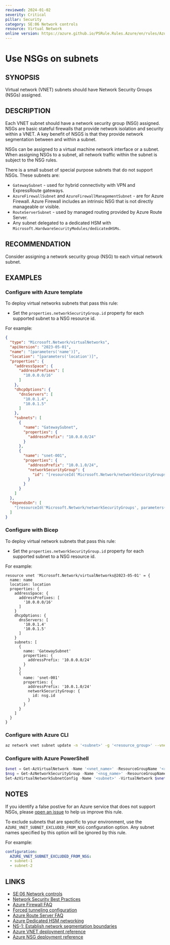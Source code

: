 ```yaml
---
reviewed: 2024-01-02
severity: Critical
pillar: Security
category: SE:06 Network controls
resource: Virtual Network
online version: https://azure.github.io/PSRule.Rules.Azure/en/rules/Azure.VNET.UseNSGs/
---
```


# Use NSGs on subnets

## SYNOPSIS

Virtual network (VNET) subnets should have Network Security Groups (NSGs) assigned.

## DESCRIPTION

Each VNET subnet should have a network security group (NSG) assigned.
NSGs are basic stateful firewalls that provide network isolation and security within a VNET.
A key benefit of NSGS is that they provide network segmentation between and within a subnet.

NSGs can be assigned to a virtual machine network interface or a subnet.
When assigning NSGs to a subnet, all network traffic within the subnet is subject to the NSG rules.

There is a small subset of special purpose subnets that do not support NSGs.
These subnets are:

- `GatewaySubnet` - used for hybrid connectivity with VPN and ExpressRoute gateways.
- `AzureFirewallSubnet` and `AzureFirewallManagementSubnet` - are for Azure Firewall.
  Azure Firewall includes an intrinsic NSG that is not directly manageable or visible.
- `RouteServerSubnet` - used by managed routing provided by Azure Route Server.
- Any subnet delegated to a dedicated HSM with `Microsoft.HardwareSecurityModules/dedicatedHSMs`.

## RECOMMENDATION

Consider assigning a network security group (NSG) to each virtual network subnet.

## EXAMPLES

### Configure with Azure template

To deploy virtual networks subnets that pass this rule:

- Set the `properties.networkSecurityGroup.id` property for each supported subnet to a NSG resource id.

For example:

```json
{
  "type": "Microsoft.Network/virtualNetworks",
  "apiVersion": "2023-05-01",
  "name": "[parameters('name')]",
  "location": "[parameters('location')]",
  "properties": {
    "addressSpace": {
      "addressPrefixes": [
        "10.0.0.0/16"
      ]
    },
    "dhcpOptions": {
      "dnsServers": [
        "10.0.1.4",
        "10.0.1.5"
      ]
    },
    "subnets": [
      {
        "name": "GatewaySubnet",
        "properties": {
          "addressPrefix": "10.0.0.0/24"
        }
      },
      {
        "name": "snet-001",
        "properties": {
          "addressPrefix": "10.0.1.0/24",
          "networkSecurityGroup": {
            "id": "[resourceId('Microsoft.Network/networkSecurityGroups', parameters('nsgName'))]"
          }
        }
      }
    ]
  },
  "dependsOn": [
    "[resourceId('Microsoft.Network/networkSecurityGroups', parameters('nsgName'))]"
  ]
}
```

### Configure with Bicep

To deploy virtual network subnets that pass this rule:

- Set the `properties.networkSecurityGroup.id` property for each supported subnet to a NSG resource id.

For example:

```bicep
resource vnet 'Microsoft.Network/virtualNetworks@2023-05-01' = {
  name: name
  location: location
  properties: {
    addressSpace: {
      addressPrefixes: [
        '10.0.0.0/16'
      ]
    }
    dhcpOptions: {
      dnsServers: [
        '10.0.1.4'
        '10.0.1.5'
      ]
    }
    subnets: [
      {
        name: 'GatewaySubnet'
        properties: {
          addressPrefix: '10.0.0.0/24'
        }
      }
      {
        name: 'snet-001'
        properties: {
          addressPrefix: '10.0.1.0/24'
          networkSecurityGroup: {
            id: nsg.id
          }
        }
      }
    ]
  }
}
```

### Configure with Azure CLI

```bash
az network vnet subnet update -n '<subnet>' -g '<resource_group>' --vnet-name '<vnet_name>' --network-security-group '<nsg_name>`
```

### Configure with Azure PowerShell

```powershell
$vnet = Get-AzVirtualNetwork -Name '<vnet_name>' -ResourceGroupName '<resource_group>'
$nsg = Get-AzNetworkSecurityGroup -Name '<nsg_name>' -ResourceGroupName '<resource_group>'
Set-AzVirtualNetworkSubnetConfig -Name '<subnet>' -VirtualNetwork $vnet -AddressPrefix '10.0.1.0/24' -NetworkSecurityGroup $nsg
```

## NOTES

If you identify a false postive for an Azure service that does not support NSGs,
please [open an issue](https://github.com/Azure/PSRule.Rules.Azure/issues/new) to help us improve this rule.

To exclude subnets that are specific to your environment, use the `AZURE_VNET_SUBNET_EXCLUDED_FROM_NSG` configuration option.
Any subnet names specified by this option will be ignored by this rule.

For example:

```yaml
configuration:
  AZURE_VNET_SUBNET_EXCLUDED_FROM_NSG:
  - subnet-1
  - subnet-2
```

## LINKS

- [SE:06 Network controls](https://learn.microsoft.com/azure/well-architected/security/networking)
- [Network Security Best Practices](https://learn.microsoft.com/azure/security/fundamentals/network-best-practices#logically-segment-subnets)
- [Azure Firewall FAQ](https://learn.microsoft.com/azure/firewall/firewall-faq#are-network-security-groups--nsgs--supported-on-the-azurefirewallsubnet)
- [Forced tunneling configuration](https://learn.microsoft.com/azure/firewall/forced-tunneling#forced-tunneling-configuration)
- [Azure Route Server FAQ](https://learn.microsoft.com/azure/route-server/route-server-faq#can-i-associate-a-network-security-group-nsg-to-the-routeserversubnet)
- [Azure Dedicated HSM networking](https://learn.microsoft.com/azure/dedicated-hsm/networking#subnets)
- [NS-1: Establish network segmentation boundaries](https://learn.microsoft.com/security/benchmark/azure/baselines/virtual-network-security-baseline#ns-1-establish-network-segmentation-boundaries)
- [Azure VNET deployment reference](https://learn.microsoft.com/azure/templates/microsoft.network/virtualnetworks?pivots=deployment-language-bicep)
- [Azure NSG deployment reference](https://learn.microsoft.com/azure/templates/microsoft.network/networksecuritygroups)
